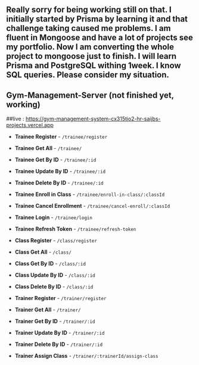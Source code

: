 ## Really sorry for being working still on that. I initially started by Prisma by learning it and that challenge taking caused me problems. I am fluent in Mongoose and have a lot of projects see my portfolio. Now I am converting the whole project to mongoose just to finish. I will learn Prisma and PostgreSQL withing 1week. I know SQL queries. Please consider my situation.

## Gym-Management-Server (not finished yet, working)


##live : https://gym-management-system-cx315tio2-hr-saijbs-projects.vercel.app


- **Trainee Register** - `/trainee/register`

- **Trainee Get All** - `/trainee/`

- **Trainee Get By ID** - `/trainee/:id`

- **Trainee Update By ID** - `/trainee/:id`

- **Trainee Delete By ID** - `/trainee/:id`

- **Trainee Enroll in Class** - `/trainee/enroll-in-class/:classId`

- **Trainee Cancel Enrollment** - `/trainee/cancel-enroll/:classId`

- **Trainee Login** - `/trainee/login`

- **Trainee Refresh Token** - `/trainee/refresh-token`

- **Class Register** - `/class/register`

- **Class Get All** - `/class/`

- **Class Get By ID** - `/class/:id`

- **Class Update By ID** - `/class/:id`

- **Class Delete By ID** - `/class/:id`

- **Trainer Register** - `/trainer/register`

- **Trainer Get All** - `/trainer/`

- **Trainer Get By ID** - `/trainer/:id`

- **Trainer Update By ID** - `/trainer/:id`

- **Trainer Delete By ID** - `/trainer/:id`

- **Trainer Assign Class** - `/trainer/:trainerId/assign-class`